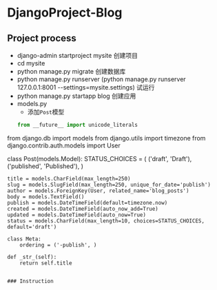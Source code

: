 # DjangoProject-Blog

## Project process
* django-admin startproject mysite 创建项目
* cd mysite
* python manage.py migrate 创建数据库
* python manage.py runserver (python manage.py runserver 127.0.0.1:8001 --settings=mysite.settings) 试运行
* python manage.py startapp blog 创建应用
* models.py
  * 添加`Post`模型
  ```Python
  from __future__ import unicode_literals

from django.db import models
from django.utils import timezone
from django.contrib.auth.models import User

class Post(models.Model):
    STATUS_CHOICES = (
        ('draft', 'Draft'),
        ('published', 'Published'),
    )

    title = models.CharField(max_length=250)
    slug = models.SlugField(max_length=250, unique_for_date='publish')
    author = models.ForeignKey(User, related_name='blog_posts')
    body = models.TextField()
    publish = models.DateTimeField(default=timezone.now)
    created = models.DateTimeField(auto_now_add=True)
    updated = models.DateTimeField(auto_now=True)
    status = models.CharField(max_length=10, choices=STATUS_CHOICES, default='draft')

    class Meta:
        ordering = ('-publish', )

    def _str_(self):
        return self.title
  ```

### Instruction
